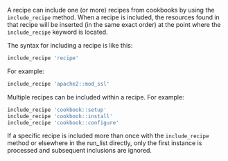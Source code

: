 A recipe can include one (or more) recipes from cookbooks by using the
`include_recipe` method. When a recipe is included, the resources found
in that recipe will be inserted (in the same exact order) at the point
where the `include_recipe` keyword is located.

The syntax for including a recipe is like this:

``` ruby
include_recipe 'recipe'
```

For example:

``` ruby
include_recipe 'apache2::mod_ssl'
```

Multiple recipes can be included within a recipe. For example:

``` ruby
include_recipe 'cookbook::setup'
include_recipe 'cookbook::install'
include_recipe 'cookbook::configure'
```

If a specific recipe is included more than once with the
`include_recipe` method or elsewhere in the run_list directly, only the
first instance is processed and subsequent inclusions are ignored.